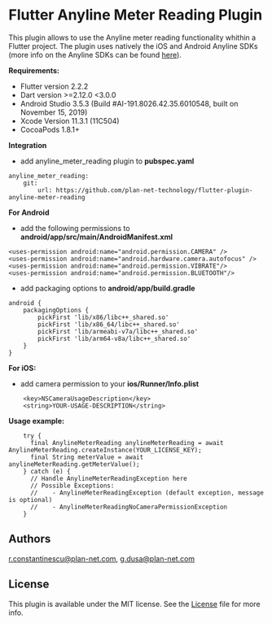 # Flutter Anyline Meter Reading Plugin
This plugin allows to use the Anyline meter reading functionality whithin a Flutter project.
The plugin uses natively the iOS and Android Anyline SDKs (more info on the Anyline SDKs can be found [here](https://documentation.anyline.com)).

**Requirements:**
* Flutter version 2.2.2
* Dart version >=2.12.0 <3.0.0
* Android Studio 3.5.3 (Build #AI-191.8026.42.35.6010548, built on November 15, 2019)
* Xcode Version 11.3.1 (11C504)
* CocoaPods 1.8.1+


**Integration**

- add anyline_meter_reading plugin to **pubspec.yaml**

```
anyline_meter_reading:
    git: 
        url: https://github.com/plan-net-technology/flutter-plugin-anyline-meter-reading
```

**For Android**

- add the following permissions to **android/app/src/main/AndroidManifest.xml**

```
<uses-permission android:name="android.permission.CAMERA" />
<uses-permission android:name="android.hardware.camera.autofocus" />
<uses-permission android:name="android.permission.VIBRATE"/>
<uses-permission android:name="android.permission.BLUETOOTH"/>
```
- add packaging options to **android/app/build.gradle**

```
android {
    packagingOptions {
        pickFirst 'lib/x86/libc++_shared.so'
        pickFirst 'lib/x86_64/libc++_shared.so'
        pickFirst 'lib/armeabi-v7a/libc++_shared.so'
        pickFirst 'lib/arm64-v8a/libc++_shared.so'
    }
}
```
            
**For iOS:**
    
- add camera permission to your **ios/Runner/Info.plist**

```
    <key>NSCameraUsageDescription</key>
    <string>YOUR-USAGE-DESCRIPTION</string>
```
    
**Usage example:**
```
    try {
      final AnylineMeterReading anylineMeterReading = await AnylineMeterReading.createInstance(YOUR_LICENSE_KEY);
      final String meterValue = await anylineMeterReading.getMeterValue();
    } catch (e) {
      // Handle AnylineMeterReadingException here
      // Possible Exceptions: 
      //    - AnylineMeterReadingException (default exception, message is optional)
      //    - AnylineMeterReadingNoCameraPermissionException
    }
```

## Authors

r.constantinescu@plan-net.com, g.dusa@plan-net.com

## License

This plugin is available under the MIT license. See the [License](https://github.com/plan-net-technology/flutter-plugin-anyline-meter-reading/blob/develop/LICENSE) file for more info.
